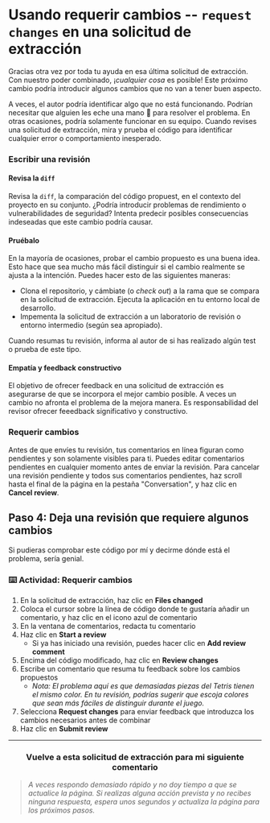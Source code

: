 # Usando requerir cambios -- `request changes` en una solicitud de extracción

Gracias otra vez por toda tu ayuda en esa última solicitud de extracción. Con nuestro poder combinado, ¡_cualquier cosa_ es posible! Este próximo cambio podría introducir algunos cambios que no van a tener buen aspecto.

A veces, el autor podría identificar algo que no está funcionando. Podrían necesitar que alguien les eche una mano :wave: para resolver el problema. En otras ocasiones, podría solamente funcionar en su equipo. Cuando revises una solicitud de extracción, mira y prueba el código para identificar cualquier error o comportamiento inesperado.

### Escribir una revisión

#### Revisa la `diff`

Revisa la `diff`, la comparación del código propuest, en el contexto del proyecto en su conjunto. ¿Podría introducir problemas de rendimiento o vulnerabilidades de seguridad? Intenta predecir posibles consecuencias indeseadas que este cambio podría causar.

#### Pruébalo

En la mayoría de ocasiones, probar el cambio propuesto es una buena idea. Esto hace que sea mucho más fácil distinguir si el cambio realmente se ajusta a la intención. Puedes hacer esto de las siguientes maneras:

- Clona el repositorio, y cámbiate (o _check out_) a la rama que se compara en la solicitud de extracción. Ejecuta la aplicación en tu entorno local de desarrollo.
- Impementa la solicitud de extracción a un laboratorio de revisión o entorno intermedio (según sea apropiado).

Cuando resumas tu revisión, informa al autor de si has realizado algún test o prueba de este tipo.

#### Empatía y feedback constructivo

El objetivo de ofrecer feedback en una solicitud de extracción es asegurarse de que se incorpora el mejor cambio posible. A veces un cambio no afronta el problema de la mejora manera. Es responsabilidad del revisor ofrecer feeedback significativo y constructivo.

### Requerir cambios

Antes de que envíes tu revisión, tus comentarios en línea figuran como pendientes y son solamente visibles para ti. Puedes editar comentarios pendientes en cualquier momento antes de enviar la revisión. Para cancelar una revisión pendiente y todos sus comentarios pendientes, haz scroll hasta el final de la página en la pestaña "Conversation", y haz clic en **Cancel review**.

## Paso 4: Deja una revisión que requiere algunos cambios

Si pudieras comprobar este código por mí y decirme dónde está el problema, sería genial.

### :keyboard: Actividad: Requerir cambios

1. En la solicitud de extracción, haz clic en **Files changed**
1. Coloca el cursor sobre la línea de código donde te gustaría añadir un comentario, y haz clic en el icono azul de comentario
1. En la ventana de comentarios, redacta tu comentario
1. Haz clic en **Start a review**
    - Si ya has iniciado una revisión, puedes hacer clic en **Add review comment**
2. Encima del código modificado, haz clic en **Review changes**
3. Escribe un comentario que resuma tu feedback sobre los cambios propuestos
    - _Nota: El problema aquí es que demasiadas piezas del Tetris tienen el mismo color. En tu revisión, podrías sugerir que escoja colores que sean más fáciles de distinguir durante el juego._
4. Selecciona **Request changes** para enviar feedback que introduzca los cambios necesarios antes de combinar
5. Haz clic en **Submit review**

<hr>
<h3 align="center">Vuelve a esta solicitud de extracción para mi siguiente comentario</h3>

> _A veces respondo demasiado rápido y no doy tiempo a que se actualice la página. Si realizas alguna acción prevista y no recibes ninguna respuesta, espera unos segundos y actualiza la página para los próximos pasos._
